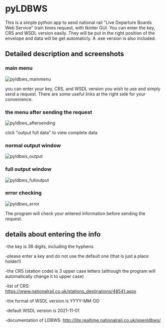 # pyLDBWS
This is a simple python app to send national rail "Live Departure Boards Web Service" train times request, with tkinter GUI.
You can enter the key, CRS and WSDL version easily.
They will be put in the right position of the envelope and data will be get automaticly.
A .exe version is also included.

## Detailed description and screenshots

### main menu

![pyldbws_mainmenu](https://user-images.githubusercontent.com/126190900/222441181-a3442bb8-9e21-41ce-a08a-5d1e9e7b7b86.png)

you can enter your key, CRS, and WSDL version you wish to use and simply send a request.
There are some useful links at the right side for your convenience.

### the menu after sending the request

![pyldbws_aftersending](https://user-images.githubusercontent.com/126190900/222441791-c00bb00b-8a63-45ab-b52d-5bf34b395527.png)

click "output full data" to view complete data

### normal output window

![pyldbws_output](https://user-images.githubusercontent.com/126190900/222442092-e3fb581b-87ae-4066-b211-c64fed823c77.png)


### full output window

![pyldbws_fulloutput](https://user-images.githubusercontent.com/126190900/222442178-0b381bd5-f79b-419e-880b-94fa712a9d10.png)

### error checking

![pyldbws_error](https://user-images.githubusercontent.com/126190900/222441579-a6b13bcf-199f-46aa-86fd-e0981f47ddd6.png)

The program will check your entered information before sending the request.

## details about entering the info

-the key is 36 digits, including the hyphens
  
-please enter a key and do not use the default one (that is just a place holder!)
  
-the CRS (station code) is 3 upper case letters (although the program will automatically change it to upper case)
  
-list of CRS: https://www.nationalrail.co.uk/stations_destinations/48541.aspx
  
-the format of WSDL version is YYYY-MM-DD
  
-default WSDL version is 2021-11-01
  
-documentation of LDBWS: http://lite.realtime.nationalrail.co.uk/openldbws/
